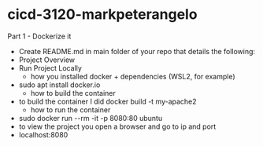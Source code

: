 # cicd-3120-markpeterangelo
Part 1 - Dockerize it

- Create README.md in main folder of your repo that details the following:
- Project Overview
- Run Project Locally
	- how you installed docker + dependencies (WSL2, for example)
- sudo apt install docker.io
	- how to build the container
- to build the container I did docker build -t my-apache2
	- how to run the container
- sudo docker run --rm -it -p 8080:80 ubuntu
- to view the project you open a browser and go to ip and port
- localhost:8080
